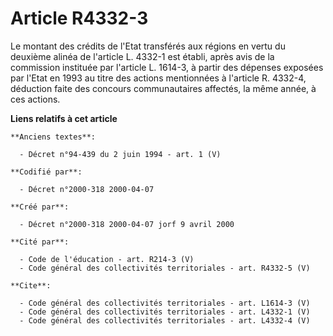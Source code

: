 # Article R4332-3

Le montant des crédits de l'Etat transférés aux régions en vertu du deuxième alinéa de l'article L. 4332-1 est établi, après
avis de la commission instituée par l'article L. 1614-3, à partir des dépenses exposées par l'Etat en 1993 au titre des
actions mentionnées à l'article R. 4332-4, déduction faite des concours communautaires affectés, la même année, à ces
actions.

**Liens relatifs à cet article**

	**Anciens textes**:

	  - Décret n°94-439 du 2 juin 1994 - art. 1 (V)

	**Codifié par**:

	  - Décret n°2000-318 2000-04-07

	**Créé par**:

	  - Décret n°2000-318 2000-04-07 jorf 9 avril 2000

	**Cité par**:

	  - Code de l'éducation - art. R214-3 (V)
	  - Code général des collectivités territoriales - art. R4332-5 (V)

	**Cite**:

	  - Code général des collectivités territoriales - art. L1614-3 (V)
	  - Code général des collectivités territoriales - art. L4332-1 (V)
	  - Code général des collectivités territoriales - art. L4332-4 (V)
